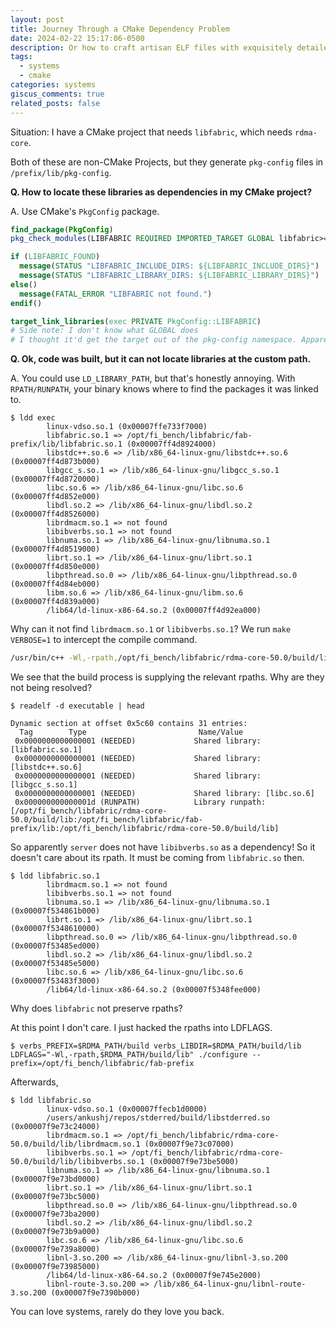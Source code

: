 ```yaml
---
layout: post
title: Journey Through a CMake Dependency Problem
date: 2024-02-22 15:17:06-0500
description: Or how to craft artisan ELF files with exquisitely detailed metadata
tags:
  - systems
  - cmake
categories: systems
giscus_comments: true
related_posts: false
---
```


Situation: I have a CMake project that needs `libfabric`, which needs `rdma-core`.

Both of these are non-CMake Projects, but they generate `pkg-config` files in `/prefix/lib/pkg-config`.

**Q. How to locate these libraries as dependencies in my CMake project?**

A. Use CMake's `PkgConfig` package.

```CMake
find_package(PkgConfig)
pkg_check_modules(LIBFABRIC REQUIRED IMPORTED_TARGET GLOBAL libfabric>=1.14)

if (LIBFABRIC_FOUND)
  message(STATUS "LIBFABRIC_INCLUDE_DIRS: ${LIBFABRIC_INCLUDE_DIRS}")
  message(STATUS "LIBFABRIC_LIBRARY_DIRS: ${LIBFABRIC_LIBRARY_DIRS}")
else()
  message(FATAL_ERROR "LIBFABRIC not found.")
endif()

target_link_libraries(exec PRIVATE PkgConfig::LIBFABRIC)
# Side note: I don't know what GLOBAL does
# I thought it'd get the target out of the pkg-config namespace. Apparently not.
```

**Q. Ok, code was built, but it can not locate libraries at the custom path.**

A. You could use `LD_LIBRARY_PATH`, but that's honestly annoying. With `RPATH/RUNPATH`, your binary knows where to find the packages it was linked to.

```
$ ldd exec
        linux-vdso.so.1 (0x00007ffe733f7000)
        libfabric.so.1 => /opt/fi_bench/libfabric/fab-prefix/lib/libfabric.so.1 (0x00007ff4d8924000)
        libstdc++.so.6 => /lib/x86_64-linux-gnu/libstdc++.so.6 (0x00007ff4d873b000)
        libgcc_s.so.1 => /lib/x86_64-linux-gnu/libgcc_s.so.1 (0x00007ff4d8720000)
        libc.so.6 => /lib/x86_64-linux-gnu/libc.so.6 (0x00007ff4d852e000)
        libdl.so.2 => /lib/x86_64-linux-gnu/libdl.so.2 (0x00007ff4d8526000)
        librdmacm.so.1 => not found
        libibverbs.so.1 => not found
        libnuma.so.1 => /lib/x86_64-linux-gnu/libnuma.so.1 (0x00007ff4d8519000)
        librt.so.1 => /lib/x86_64-linux-gnu/librt.so.1 (0x00007ff4d850e000)
        libpthread.so.0 => /lib/x86_64-linux-gnu/libpthread.so.0 (0x00007ff4d84eb000)
        libm.so.6 => /lib/x86_64-linux-gnu/libm.so.6 (0x00007ff4d839a000)
        /lib64/ld-linux-x86-64.so.2 (0x00007ff4d92ea000)
```

Why can it not find `librdmacm.so.1` or `libibverbs.so.1`? We run `make VERBOSE=1` to intercept the compile command.

```bash
/usr/bin/c++ -Wl,-rpath,/opt/fi_bench/libfabric/rdma-core-50.0/build/lib CMakeFiles/server.dir/server_main.cpp.o CMakeFiles/server.dir/common.cc.o CMakeFiles/server.dir/fabric.cpp.o CMakeFiles/server.dir/endpoint.cpp.o CMakeFiles/server.dir/benchmark.cpp.o -o server  -Wl,-rpath,/opt/fi_bench/libfabric/fab-prefix/lib:/opt/fi_bench/libfabric/rdma-core-50.0/build/lib /opt/fi_bench/libfabric/fab-prefix/lib/libfabric.so /opt/fi_bench/libfabric/rdma-core-50.0/build/lib/libibverbs.so
```
We see that the build process is supplying the relevant rpaths. Why are they not being resolved?

```
$ readelf -d executable | head

Dynamic section at offset 0x5c60 contains 31 entries:
  Tag        Type                         Name/Value
 0x0000000000000001 (NEEDED)             Shared library: [libfabric.so.1]
 0x0000000000000001 (NEEDED)             Shared library: [libstdc++.so.6]
 0x0000000000000001 (NEEDED)             Shared library: [libgcc_s.so.1]
 0x0000000000000001 (NEEDED)             Shared library: [libc.so.6]
 0x000000000000001d (RUNPATH)            Library runpath: [/opt/fi_bench/libfabric/rdma-core-50.0/build/lib:/opt/fi_bench/libfabric/fab-prefix/lib:/opt/fi_bench/libfabric/rdma-core-50.0/build/lib]
```

So apparently `server` does not have `libibverbs.so` as a dependency! So it doesn't care about its rpath. It must be coming from `libfabric.so` then.

```
$ ldd libfabric.so.1
        librdmacm.so.1 => not found
        libibverbs.so.1 => not found
        libnuma.so.1 => /lib/x86_64-linux-gnu/libnuma.so.1 (0x00007f534861b000)
        librt.so.1 => /lib/x86_64-linux-gnu/librt.so.1 (0x00007f5348610000)
        libpthread.so.0 => /lib/x86_64-linux-gnu/libpthread.so.0 (0x00007f53485ed000)
        libdl.so.2 => /lib/x86_64-linux-gnu/libdl.so.2 (0x00007f53485e5000)
        libc.so.6 => /lib/x86_64-linux-gnu/libc.so.6 (0x00007f53483f3000)
        /lib64/ld-linux-x86-64.so.2 (0x00007f5348fee000)
```

Why does `libfabric` not preserve rpaths?

At this point I don't care. I just hacked the rpaths into LDFLAGS.

```
$ verbs_PREFIX=$RDMA_PATH/build verbs_LIBDIR=$RDMA_PATH/build/lib LDFLAGS="-Wl,-rpath,$RDMA_PATH/build/lib" ./configure --prefix=/opt/fi_bench/libfabric/fab-prefix
```

Afterwards,

```
$ ldd libfabric.so
        linux-vdso.so.1 (0x00007ffecb1d0000)
        /users/ankushj/repos/stderred/build/libstderred.so (0x00007f9e73c24000)
        librdmacm.so.1 => /opt/fi_bench/libfabric/rdma-core-50.0/build/lib/librdmacm.so.1 (0x00007f9e73c07000)
        libibverbs.so.1 => /opt/fi_bench/libfabric/rdma-core-50.0/build/lib/libibverbs.so.1 (0x00007f9e73be5000)
        libnuma.so.1 => /lib/x86_64-linux-gnu/libnuma.so.1 (0x00007f9e73bd0000)
        librt.so.1 => /lib/x86_64-linux-gnu/librt.so.1 (0x00007f9e73bc5000)
        libpthread.so.0 => /lib/x86_64-linux-gnu/libpthread.so.0 (0x00007f9e73ba2000)
        libdl.so.2 => /lib/x86_64-linux-gnu/libdl.so.2 (0x00007f9e73b9a000)
        libc.so.6 => /lib/x86_64-linux-gnu/libc.so.6 (0x00007f9e739a8000)
        libnl-3.so.200 => /lib/x86_64-linux-gnu/libnl-3.so.200 (0x00007f9e73985000)
        /lib64/ld-linux-x86-64.so.2 (0x00007f9e745e2000)
        libnl-route-3.so.200 => /lib/x86_64-linux-gnu/libnl-route-3.so.200 (0x00007f9e7390b000)
```

You can love systems, rarely do they love you back.
